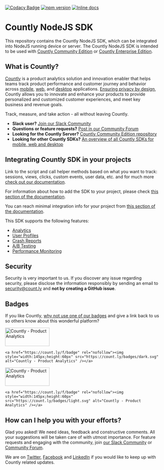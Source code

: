 [![Codacy Badge](https://api.codacy.com/project/badge/Grade/e68f25fa4a9b4990bdb213554901728b)](https://www.codacy.com/app/ar2rsawseen/countly-sdk-nodejs?utm_source=github.com&amp;utm_medium=referral&amp;utm_content=Countly/countly-sdk-nodejs&amp;utm_campaign=Badge_Grade) 
[![npm version](https://badge.fury.io/js/countly-sdk-nodejs.svg)](https://badge.fury.io/js/countly-sdk-nodejs) 
[![Inline docs](https://inch-ci.org/github/Countly/countly-sdk-nodejs.svg?branch=master)](https://inch-ci.org/github/Countly/countly-sdk-nodejs)

# Countly NodeJS SDK 

This repository contains the Countly NodeJS SDK, which can be integrated into NodeJS running device or server. The Countly NodeJS SDK is intended to be used with [Countly Community Edition](https://github.com/Countly/countly-server) or [Countly Enterprise Edition](https://count.ly/product).
## What is Countly?
[Countly](https://count.ly) is a product analytics solution and innovation enabler that helps teams track product performance and customer journey and behavior across [mobile](https://count.ly/mobile-analytics), [web](http://count.ly/web-analytics),
and [desktop](https://count.ly/desktop-analytics) applications. [Ensuring privacy by design](https://count.ly/privacy-by-design), Countly allows you to innovate and enhance your products to provide personalized and customized customer experiences, and meet key business and revenue goals.

Track, measure, and take action - all without leaving Countly.

* **Slack user?** [Join our Slack Community](https://slack.count.ly)
* **Questions or feature requests?** [Post in our Community Forum](https://support.count.ly/hc/en-us/community/topics)
* **Looking for the Countly Server?** [Countly Community Edition repository](https://github.com/Countly/countly-server)
* **Looking for other Countly SDKs?** [An overview of all Countly SDKs for mobile, web and desktop](https://support.count.ly/hc/en-us/articles/360037236571-Downloading-and-Installing-SDKs#officially-supported-sdks)

## Integrating Countly SDK in your projects

Link to the script and call helper methods based on what you want to track: sessions, views, clicks, custom events, user data, etc. and for much more [check out our documentation](https://support.count.ly/hc/en-us/articles/360037442892-NodeJS).

For information about how to add the SDK to your project, please check [this section of the documentation](https://support.count.ly/hc/en-us/articles/360037442892-NodeJS#adding-the-sdk-to-the-project).

You can reach minimal integration info for your project from [this section of the documentation](https://support.count.ly/hc/en-us/articles/360037442892-NodeJS#minimal-setup).

This SDK supports the following features:
* [Analytics](https://support.count.ly/hc/en-us/articles/4431589003545-Analytics)
* [User Profiles](https://support.count.ly/hc/en-us/articles/4403281285913-User-Profiles)
* [Crash Reports](https://support.count.ly/hc/en-us/articles/4404213566105-Crashes-Errors)
* [A/B Testing](https://support.count.ly/hc/en-us/articles/4416496362393-A-B-Testing-)
* [Performance Monitoring](https://support.count.ly/hc/en-us/articles/4734457847705-Performance)

## Security
Security is very important to us. If you discover any issue regarding security, please disclose the information responsibly by sending an email to security@count.ly and **not by creating a GitHub issue**.

## Badges
If you like Countly, [why not use one of our badges](https://count.ly/brand-assets) and give a link back to us so others know about this wonderful platform?

<a href="https://count.ly/f/badge" rel="nofollow"><img style="width:145px;height:60px" src="https://count.ly/badges/dark.svg?v2" alt="Countly - Product Analytics" /></a>

```JS
<a href="https://count.ly/f/badge" rel="nofollow"><img style="width:145px;height:60px" src="https://count.ly/badges/dark.svg" alt="Countly - Product Analytics" /></a>
```

<a href="https://count.ly/f/badge" rel="nofollow"><img style="width:145px;height:60px" src="https://count.ly/badges/light.svg?v2" alt="Countly - Product Analytics" /></a>

```JS
<a href="https://count.ly/f/badge" rel="nofollow"><img style="width:145px;height:60px" src="https://count.ly/badges/light.svg" alt="Countly - Product Analytics" /></a>
```

## How can I help you with your efforts?
Glad you asked! We need ideas, feedback and constructive comments. All your suggestions will be taken care of with utmost importance. For feature requests and engaging with the community, join [our Slack Community](https://slack.count.ly) or [Community Forum](https://support.count.ly/hc/en-us/community/topics).

We are on [Twitter](http://twitter.com/gocountly), [Facebook](https://www.facebook.com/Countly) and [LinkedIn](https://www.linkedin.com/company/countly) if you would like to keep up with Countly related updates.
